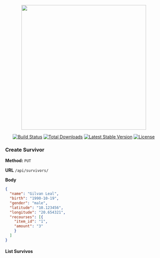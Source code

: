 <p align="center"><img src="https://res.cloudinary.com/dtfbvvkyp/image/upload/v1566331377/laravel-logolockup-cmyk-red.svg" width="400"></p>

<p align="center">
<a href="https://travis-ci.org/laravel/framework"><img src="https://travis-ci.org/laravel/framework.svg" alt="Build Status"></a>
<a href="https://packagist.org/packages/laravel/framework"><img src="https://poser.pugx.org/laravel/framework/d/total.svg" alt="Total Downloads"></a>
<a href="https://packagist.org/packages/laravel/framework"><img src="https://poser.pugx.org/laravel/framework/v/stable.svg" alt="Latest Stable Version"></a>
<a href="https://packagist.org/packages/laravel/framework"><img src="https://poser.pugx.org/laravel/framework/license.svg" alt="License"></a>
</p>

### Create Survivor
**Method:** `PUT`

**URL** `/api/survivors/`

**Body**
```json
{
  "name": "Gilvan Leal",
  "birth": "1990-10-19",
  "gender": "male",
  "latitude": "10.123456",
  "longitude": "20.654321",
  "recourses": [{
  	"item_id": "1",
  	"amount": "3"
  	}
  ]
}
```
#### List Survivos
